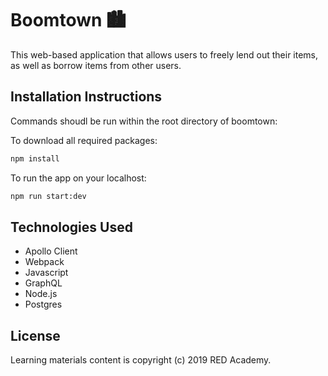 # Boomtown 🏙

This web-based application that allows users to freely lend out their items, as well as borrow items from other users.

## Installation Instructions

Commands shoudl be run within the root directory of boomtown:

To download all required packages:

```bash
npm install
```

To run the app on your localhost:

```bash
npm run start:dev
```

## Technologies Used

- Apollo Client
- Webpack
- Javascript
- GraphQL
- Node.js
- Postgres

## License

Learning materials content is copyright (c) 2019 RED Academy.
